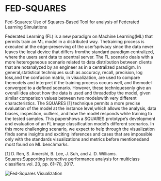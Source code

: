# FED-SQUARES
Fed-Squares: Use of Squares-Based Tool for analysis of Federated Learning Simulations

Federated Learning (FL) is a new paradigm on Machine Learning(ML) that permits train an ML model in a distributed way.  Thetraining process is executed at the edge-preserving of the user’sprivacy since the data never leaves the local device that differs fromthe standard paradigm centralized, where the users sent data to acentral server.  The FL scenario deals with a more heterogeneous scenario related to data distribution between clients that are notanalyzed by an engineer as in a centralized paradigm.  In general,statistical techniques such as accuracy, recall, precision, log loss,and the confusion matrix, in visualization, are used to compare themodels and interpret if the training process occurs well, and themodel converged to a defined scenario. However, these techniquesonly give an overall idea about how the data is used and threadedby the model, given similar comparison values between two modelswith very different characteristics.  The SQUARES [1] technique permits a more precise evaluation of the model at the instance level,which allows the analysis, data biases, inspection, outliers, and how the model responds while training to the tested samples. This papershows a SQUARES prototype’s development and evaluation of an FL image classification model’s different scenarios. In this more challenging scenario, we expect to help through the visualization finds some insights and exciting inferences and cases that are impossible only with the standards visualizations and metrics before mentionedand most found on ML benchmarks.

[1] D.  Ren,  S.  Amershi,  B.  Lee,  J.  Suh,  and  J.  D.  Williams.   Squares:Supporting interactive performance analysis for multiclass classifiers.vol. 23, pp. 61–70, 2017.

![Fed-Squares Visualization](https://github.com/tvmsouza/FED-SQUARES/blob/master/images/correct_sample.png?raw=true)
